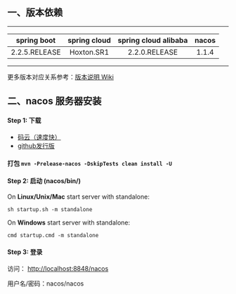 ## 一、版本依赖
-- -
| spring boot   | spring cloud | spring cloud alibaba | nacos |
|:-------------:|:------------:|:--------------------:|:-----:|
| 2.2.5.RELEASE | Hoxton.SR1   | 2.2.0.RELEASE        | 1.1.4 |
-- -
更多版本对应关系参考：[版本说明 Wiki](https://github.com/alibaba/spring-cloud-alibaba/wiki/%E7%89%88%E6%9C%AC%E8%AF%B4%E6%98%8E)
## 二、nacos 服务器安装
#### Step 1: 下载
* [码云（速度快）](https://gitee.com/mirrors/Nacos/releases)
* [github发行版](https://github.com/alibaba/nacos/releases)
#### 打包 ```mvn -Prelease-nacos -DskipTests clean install -U```

#### Step 2: 启动 (nacos/bin/)

On **Linux/Unix/Mac** start server with standalone: 
```
sh startup.sh -m standalone
```

On **Windows** start server with standalone:
```
cmd startup.cmd -m standalone
```

#### Step 3: 登录
访问： [http://localhost:8848/nacos](http://localhost:8848/nacos)    

用户名/密码：nacos/nacos
